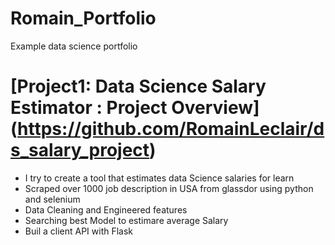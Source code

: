 # Romain_Portfolio
Example data science portfolio


# [Project1: Data Science Salary Estimator : Project Overview] (https://github.com/RomainLeclair/ds_salary_project)
* I try to create a tool that estimates data Science salaries for learn
* Scraped over 1000 job description in USA from glassdor using python and selenium
* Data Cleaning and Engineered features
* Searching best Model to estimare average Salary
* Buil a client API with Flask
